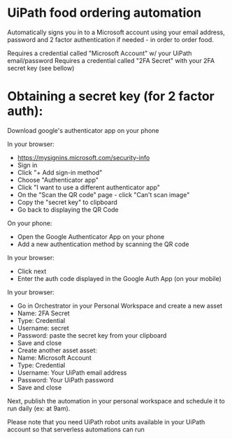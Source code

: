 # UiPath food ordering automation
Automatically signs you in to a Microsoft account using your email address, password and 2 factor authentication if needed - in order to order food.

Requires a credential called "Microsoft Account" w/ your UiPath email/password
Requires a credential called "2FA Secret" with your 2FA secret key (see bellow)

# Obtaining a secret key (for 2 factor auth):

Download google's authenticator app on your phone

In your browser:
* https://mysignins.microsoft.com/security-info
* Sign in
* Click  "+ Add sign-in method"
* Choose "Authenticator app"
* Click  "I want to use a different authenticator app"
* On the "Scan the QR code" page - click "Can't scan image"
* Copy the "secret key" to clipboard
* Go back to displaying the QR Code

On your phone:
* Open the Google Authenticator App on your phone
* Add a new authentication method by scanning the QR code

In your browser:
* Click next
* Enter the auth code displayed in the Google Auth App (on your mobile)

In your browser:
* Go in Orchestrator in your Personal Workspace and create a new asset
* Name: 2FA Secret
* Type: Credential
* Username: secret
* Password: paste the secret key from your clipboard
* Save and close
* Create another asset asset:
* Name: Microsoft Account
* Type: Credential
* Username: Your UiPath email address
* Password: Your UiPath password
* Save and close

Next, publish the automation in your personal workspace and schedule it to run daily (ex: at 9am).

Please note that you need UiPath robot units available in your UiPath account so that serverless automations can run
